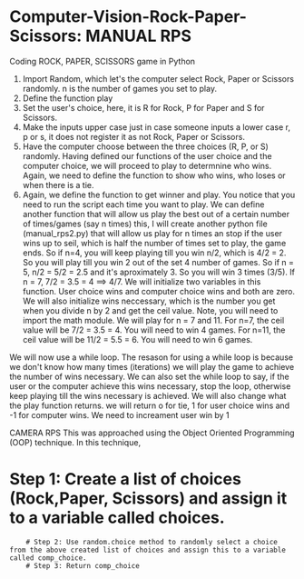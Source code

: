 # Computer-Vision-Rock-Paper-Scissors: MANUAL RPS
Coding ROCK, PAPER, SCISSORS game in Python
1. Import Random, which let's the computer select Rock, Paper or Scissors randomly.
n is the number of games you set to play.
2. Define the function play
3. Set the user's choice, here, it is R for Rock, P for Paper and S for Scissors.
4. Make the inputs upper case just in case someone inputs a lower case r, p or s, it does not register it as not Rock, Paper or Scissors.
5. Have the computer choose between the three choices (R, P, or S) randomly.
Having defined our functions of the user choice and the computer choice, we will proceed to play to determnine who wins. Again, we need to define the function to show who wins, who loses or when there is a tie.
6. Again, we define the function to get winner and play. You notice that you need to run the script each time you want to play. We can define another function that will allow us play the best out of a certain number of times/games (say n times) this, I will create another python file (manual_rps2.py) that will allow us play for n times an stop if the user wins up to seil, which is half the number of times set to play, the game ends. So if n=4, you will keep playing till you win n/2, which is 4/2 = 2. So you will play till you win 2 out of the set 4 number of games. So if n = 5, n/2 = 5/2 = 2.5 and it's aproximately 3. So you will win 3 times (3/5). If n = 7, 7/2 = 3.5 = 4 ==> 4/7.
We will initialize two variables in this function. User choice wins and computer choice wins and both are zero. We will also initialize wins neccessary, which is the number you get when you divide n by 2 and get the ceil value. Note, you will need to import the math module. We will play for n = 7 and 11.
For n=7, the ceil value will be 7/2 = 3.5 = 4. You will need to win 4 games.
For n=11, the ceil value will be 11/2 = 5.5 = 6. You will need to win 6 games.

We will now use a while loop. The resason for using a while loop is because we don't know how many times (iterations) we will play the game to achieve the number of wins necessary.
We can also set the while loop to say, if the user or the computer achieve this wins necessary, stop the loop, otherwise keep playing till the wins necessary is achieved.
We will also change what the play function returns.
we will return o for tie, 1 for user choice wins and -1 for computer wins.
We need to increament user win by 1


CAMERA RPS
This was approached using the Object Oriented Programming (OOP) technique. In this technique, 


 # Step 1: Create a list of choices (Rock,Paper, Scissors) and assign it to a variable called choices.
        # Step 2: Use random.choice method to randomly select a choice from the above created list of choices and assign this to a variable called comp_choice.
        # Step 3: Return comp_choice